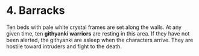 # 4. Barracks

Ten beds with pale white crystal frames are set along the walls. At any given time, ten **githyanki warriors** are resting in this area. If they have not been alerted, the githyanki are asleep when the characters arrive. They are hostile toward intruders and fight to the death.